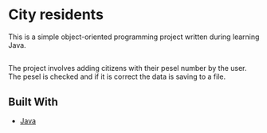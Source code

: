 # City residents
This is a simple object-oriented programming project written during learning Java.
##
The project involves adding citizens with their pesel number by the user. The pesel is checked and if it is correct the data is saving to a file.

## Built With

* [Java](https://docs.oracle.com/en/java/)